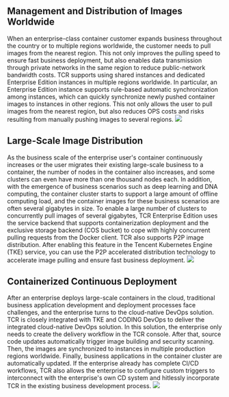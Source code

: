 ## Management and Distribution of Images Worldwide
When an enterprise-class container customer expands business throughout the country or to multiple regions worldwide, the customer needs to pull images from the nearest region. This not only improves the pulling speed to ensure fast business deployment, but also enables data transmission through private networks in the same region to reduce public-network bandwidth costs.
TCR supports using shared instances and dedicated Enterprise Edition instances in multiple regions worldwide. In particular, an Enterprise Edition instance supports rule-based automatic synchronization among instances, which can quickly synchronize newly pushed container images to instances in other regions. This not only allows the user to pull images from the nearest region, but also reduces OPS costs and risks resulting from manually pushing images to several regions.
![](https://main.qcloudimg.com/raw/002137638a92d40a7f1522abd32df118.png)

## Large-Scale Image Distribution
As the business scale of the enterprise user's container continuously increases or the user migrates their existing large-scale business to a container, the number of nodes in the container also increases, and some clusters can even have more than one thousand nodes each. In addition, with the emergence of business scenarios such as deep learning and DNA computing, the container cluster starts to support a large amount of offline computing load, and the container images for these business scenarios are often several gigabytes in size.
To enable a large number of clusters to concurrently pull images of several gigabytes, TCR Enterprise Edition uses the service backend that supports containerization deployment and the exclusive storage backend (COS bucket) to cope with highly concurrent pulling requests from the Docker client. TCR also supports P2P image distribution. After enabling this feature in the Tencent Kubernetes Engine (TKE) service, you can use the P2P accelerated distribution technology to accelerate image pulling and ensure fast business deployment.
![](https://main.qcloudimg.com/raw/847766a6d23750e23ddb066a3834e864.png)

## Containerized Continuous Deployment
After an enterprise deploys large-scale containers in the cloud, traditional business application development and deployment processes face challenges, and the enterprise turns to the cloud-native DevOps solution. TCR is closely integrated with TKE and CODING DevOps to deliver the integrated cloud-native DevOps solution. In this solution, the enterprise only needs to create the delivery workflow in the TCR console. After that, source code updates automatically trigger image building and security scanning. Then, the images are synchronized to instances in multiple production regions worldwide. Finally, business applications in the container cluster are automatically updated. If the enterprise already has complete CI/CD workflows, TCR also allows the enterprise to configure custom triggers to interconnect with the enterprise's own CD system and hitlessly incorporate TCR in the existing business development process.
![](https://main.qcloudimg.com/raw/3b1ec673159d95e99da11b012cde4bbb.png)